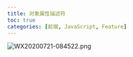 ```yaml
---
title: 对象属性描述符
toc: true
categories: [前端, JavaScript, Feature]
---
```


![WX20200721-084522.png](https://cdn.nlark.com/yuque/0/2020/png/85733/1595292348735-5363c3bd-ee49-47d2-809d-e35d25b61c68.png#align=left&display=inline&height=426&margin=%5Bobject%20Object%5D&name=WX20200721-084522.png&originHeight=426&originWidth=798&size=51387&status=done&style=none&width=798)

